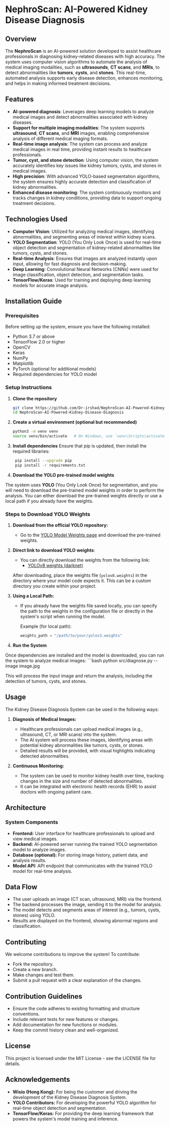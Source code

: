 # NephroScan: AI-Powered Kidney Disease Diagnosis

## Overview

The **NephroScan** is an AI-powered solution developed to assist healthcare professionals in diagnosing kidney-related diseases with high accuracy. The system uses computer vision algorithms to automate the analysis of medical imaging modalities, such as **ultrasounds**, **CT scans**, and **MRIs**, to detect abnormalities like **tumors**, **cysts**, and **stones**. This real-time, automated analysis supports early disease detection, enhances monitoring, and helps in making informed treatment decisions.

## Features

- **AI-powered diagnosis**: Leverages deep learning models to analyze medical images and detect abnormalities associated with kidney diseases.
- **Support for multiple imaging modalities**: The system supports **ultrasound**, **CT scans**, and **MRI** images, enabling comprehensive analysis of different medical imaging formats.
- **Real-time image analysis**: The system can process and analyze medical images in real time, providing instant results to healthcare professionals.
- **Tumor, cyst, and stone detection**: Using computer vision, the system accurately identifies key issues like kidney tumors, cysts, and stones in medical images.
- **High precision**: With advanced YOLO-based segmentation algorithms, the system ensures highly accurate detection and classification of kidney abnormalities.
- **Enhanced disease monitoring**: The system continuously monitors and tracks changes in kidney conditions, providing data to support ongoing treatment decisions.

## Technologies Used

- **Computer Vision**: Utilized for analyzing medical images, identifying abnormalities, and segmenting areas of interest within kidney scans.
- **YOLO Segmentation**: YOLO (You Only Look Once) is used for real-time object detection and segmentation of kidney-related abnormalities like tumors, cysts, and stones.
- **Real-time Analysis**: Ensures that images are analyzed instantly upon input, allowing for fast diagnosis and decision-making.
- **Deep Learning**: Convolutional Neural Networks (CNNs) were used for image classification, object detection, and segmentation tasks.
- **TensorFlow/Keras**: Used for training and deploying deep learning models for accurate image analysis.

## Installation Guide

### Prerequisites

Before setting up the system, ensure you have the following installed:

- Python 3.7 or above
- TensorFlow 2.0 or higher
- OpenCV
- Keras
- NumPy
- Matplotlib
- PyTorch (optional for additional models)
- Required dependencies for YOLO model

### Setup Instructions

1. **Clone the repository**

   ```bash
   git clone https://github.com/Dr-irshad/NephroScan-AI-Powered-Kidney-Disease-Diagnosis.git
   cd NephroScan-AI-Powered-Kidney-Disease-Diagnosis

2. **Create a virtual environment (optional but recommended)**

    ```bash
    python3 -m venv venv
    source venv/bin/activate   # On Windows, use `venv\Scripts\activate`

3. **Install dependencies**
  Ensure that pip is updated, then install the required libraries:

   ```bash
    pip install --upgrade pip
    pip install -r requirements.txt
   
4. **Download the YOLO pre-trained model weights**


The system uses **YOLO** (You Only Look Once) for segmentation, and you will need to download the pre-trained model weights in order to perform the analysis. You can either download the pre-trained weights directly or use a local path if you already have the weights.

### Steps to Download YOLO Weights

  1. **Download from the official YOLO repository:**
     - Go to the [YOLO Model Weights page](https://github.com/AlexeyAB/darknet) and download the pre-trained weights.
     
  2. **Direct link to download YOLO weights**:
     - You can directly download the weights from the following link:
       - [YOLOv8 weights (darknet)](https://pjreddie.com/media/files/yolov8.weights)
     
     After downloading, place the weights file (`yolov8.weights`) in the directory where your model code expects it. This can be a custom directory you create within your project.
  
  3. **Using a Local Path:**
     - If you already have the weights file saved locally, you can specify the path to the weights in the configuration file or directly in the system's script when running the model.

       Example (for local path):
       ```python
       weights_path = "/path/to/your/yolov3.weights"

5. **Run the System**

Once dependencies are installed and the model is downloaded, you can run the system to analyze medical images:
    ```bash
    python src/diagnose.py --image image.jpg

This will process the input image and return the analysis, including the detection of tumors, cysts, and stones.

## Usage
The Kidney Disease Diagnosis System can be used in the following ways:

1. **Diagnosis of Medical Images:**

    - Healthcare professionals can upload medical images (e.g., ultrasound, CT, or MRI scans) into the system.
    - The AI system will process these images, identifying areas with potential kidney abnormalities like tumors, cysts, or stones.
    - Detailed results will be provided, with visual highlights indicating detected abnormalities.

2. **Continuous Monitoring:**

    - The system can be used to monitor kidney health over time, tracking changes in the size and number of detected abnormalities.
    - It can be integrated with electronic health records (EHR) to assist doctors with ongoing patient care.
   
## Architecture

### System Components

  - **Frontend:** User interface for healthcare professionals to upload and view medical images.
  - **Backend:** AI-powered server running the trained YOLO segmentation model to analyze images.
  - **Database (optional):** For storing image history, patient data, and analysis results.
  - **Model API:** API endpoint that communicates with the trained YOLO model for real-time analysis.

## Data Flow

  - The user uploads an image (CT scan, ultrasound, MRI) via the frontend.
  - The backend processes the image, sending it to the model for analysis.
  - The model detects and segments areas of interest (e.g., tumors, cysts, stones) using YOLO.
  - Results are displayed on the frontend, showing abnormal regions and classification.

## Contributing

We welcome contributions to improve the system! To contribute:

  - Fork the repository.
  - Create a new branch.
  - Make changes and test them.
  - Submit a pull request with a clear explanation of the changes.

## Contribution Guidelines

  - Ensure the code adheres to existing formatting and structure conventions.
  - Include relevant tests for new features or changes.
  - Add documentation for new functions or modules.
  - Keep the commit history clean and well-organized.

## License
This project is licensed under the MIT License - see the LICENSE file for details.

## Acknowledgements

  - **Wisio (Hong Kong):** For being the customer and driving the development of the Kidney Disease Diagnosis System.
  - **YOLO Contributors:** For developing the powerful YOLO algorithm for real-time object detection and segmentation.
  - **TensorFlow/Keras:** For providing the deep learning framework that powers the system's model training and inference.
